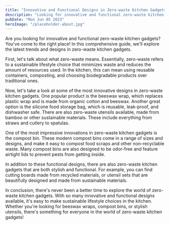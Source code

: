 ```yaml
---
title: "Innovative and Functional Designs in Zero-waste Kitchen Gadgets | Zero-waste Kitchen Gadgets"
description: "Looking for innovative and functional zero-waste kitchen gadgets? Learn more about the latest trends and designs in our comprehensive guide."
pubDate: "Mon Jun 05 2023"
heroImage: "/placeholder-about.jpg"
---
```


Are you looking for innovative and functional zero-waste kitchen gadgets? You&#39;ve come to the right place! In this comprehensive guide, we&#39;ll explore the latest trends and designs in zero-waste kitchen gadgets.

First, let&#39;s talk about what zero-waste means. Essentially, zero-waste refers to a sustainable lifestyle choice that minimizes waste and reduces the amount of resources used. In the kitchen, this can mean using reusable containers, composting, and choosing biodegradable products over traditional ones.

Now, let&#39;s take a look at some of the most innovative designs in zero-waste kitchen gadgets. One popular product is the beeswax wrap, which replaces plastic wrap and is made from organic cotton and beeswax. Another great option is the silicone food storage bag, which is reusable, leak-proof, and dishwasher safe. There are also zero-waste utensils available, made from bamboo or other sustainable materials. These include everything from straws and cutlery to spatulas.

One of the most impressive innovations in zero-waste kitchen gadgets is the compost bin. These modern compost bins come in a range of sizes and designs, and make it easy to compost food scraps and other non-recyclable waste. Many compost bins are also designed to be odor-free and feature airtight lids to prevent pests from getting inside.

In addition to these functional designs, there are also zero-waste kitchen gadgets that are both stylish and functional. For example, you can find cutting boards made from recycled materials, or utensil sets that are beautifully designed and made from sustainable materials.

In conclusion, there&#39;s never been a better time to explore the world of zero-waste kitchen gadgets. With so many innovative and functional designs available, it&#39;s easy to make sustainable lifestyle choices in the kitchen. Whether you&#39;re looking for beeswax wraps, compost bins, or stylish utensils, there&#39;s something for everyone in the world of zero-waste kitchen gadgets!